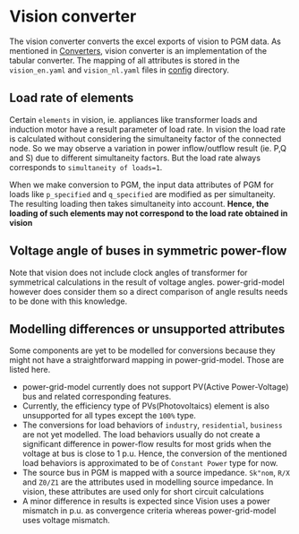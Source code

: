 <!--
SPDX-FileCopyrightText: 2022 Contributors to the Power Grid Model IO project <dynamic.grid.calculation@alliander.com>
SPDX-License-Identifier: MPL-2.0
-->

# Vision converter

The vision converter converts the excel exports of vision to PGM data. As mentioned in [Converters](converters/converter.md), vision converter is an implementation of the tabular converter.
The mapping of all attributes is stored in the `vision_en.yaml` and `vision_nl.yaml` files in [config](https://github.com/alliander-opensource/power-grid-model-io/tree/main/src/power_grid_model_io/config) directory.

## Load rate of elements 

Certain `elements` in vision, ie. appliances like transformer loads and induction motor have a result parameter of load rate.
In vision the load rate is calculated without considering the simultaneity factor of the connected node.
So we may observe a variation in power inflow/outflow result (ie. P,Q and S) due to different simultaneity factors. But the load rate always corresponds to `simultaneity of loads=1`.

When we make conversion to PGM, the input data attributes of PGM for loads like `p_specified` and `q_specified` are modified as per simultaneity. The resulting loading then takes simultaneity into account. 
**Hence, the loading of such elements may not correspond to the load rate obtained in vision**

## Voltage angle of buses in symmetric power-flow

Note that vision does not include clock angles of transformer for symmetrical calculations in the result of voltage angles. power-grid-model however does consider them so a direct comparison of angle results needs to be done with this knowledge.

## Modelling differences or unsupported attributes

Some components are yet to be modelled for conversions because they might not have a straightforward mapping in power-grid-model. Those are listed here.

- power-grid-model currently does not support PV(Active Power-Voltage) bus and related corresponding features. 
- Currently, the efficiency type of PVs(Photovoltaics) element is also unsupported for all types except the `100%` type.
- The conversions for load behaviors of `industry`, `residential`, `business` are not yet modelled. The load behaviors usually do not create a significant difference in power-flow results for most grids when the voltage at bus is close to 1 p.u. Hence, the conversion of the mentioned load behaviors is approximated to be of `Constant Power` type for now. 
- The source bus in PGM is mapped with a source impedance. `Sk"nom`, `R/X` and `Z0/Z1` are the attributes used in modelling source impedance. In vision, these attributes are used only for short circuit calculations
- A minor difference in results is expected since Vision uses a power mismatch in p.u. as convergence criteria whereas power-grid-model uses voltage mismatch.
